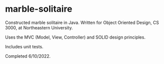# marble-solitaire
Constructed marble solitaire in Java. Written for Object Oriented Design, CS 3000, at Northeastern University. 

Uses the MVC (Model, View, Controller) and SOLID design principles. 

Includes unit tests. 

Completed 6/10/2022.
